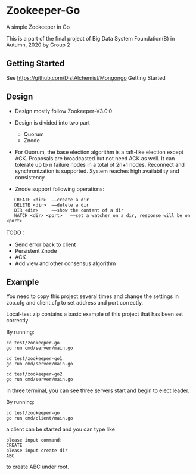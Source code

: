 # Zookeeper-Go

A simple Zookeeper in Go

This is a part of the final project of Big Data System Foundation(B) in Autumn, 2020 by Group 2

## Getting Started

See https://github.com/DistAlchemist/Mongongo Getting Started

## Design

* Design mostly follow Zookeeper-V3.0.0

* Design is divided into two part
   * Quorum
   * Znode
   
* For Quorum, the base election algorithm is a raft-like election except ACK. Proposals are broadcasted but not need ACK as well. It can tolerate up to n failure nodes in a total of 2n+1 nodes. Reconnect and synchronization is supported. System reaches high availability and consistency.

* Znode support following operations:

```
   CREATE <dir>  ——create a dir
   DELETE <dir>  ——delete a dir
   DIR <dir>     ——show the content of a dir
   WATCH <dir> <port>   ——set a watcher on a dir, response will be on <port>
```

TODO：

* Send error back to client
* Persistent Znode
* ACK
* Add view and other consensus algorithm

## Example

You need to copy this project several times and change the settings in zoo.cfg and client.cfg to set address and port correctly.

Local-test.zip contains a basic example of this project that has been set correctly

By running:

```shell
cd test/zookeeper-go
go run cmd/server/main.go
```

```shell
cd test/zookeeper-go1
go run cmd/server/main.go
```

```shell
cd test/zookeeper-go2
go run cmd/server/main.go
```

in three terminal, you can see three servers start and begin to elect leader.

By running:

```shell
cd test/zookeeper-go
go run cmd/client/main.go
```

a client can be started and you can type like

```
please input command:
CREATE
please input create dir
ABC
```

to create  ABC under root.